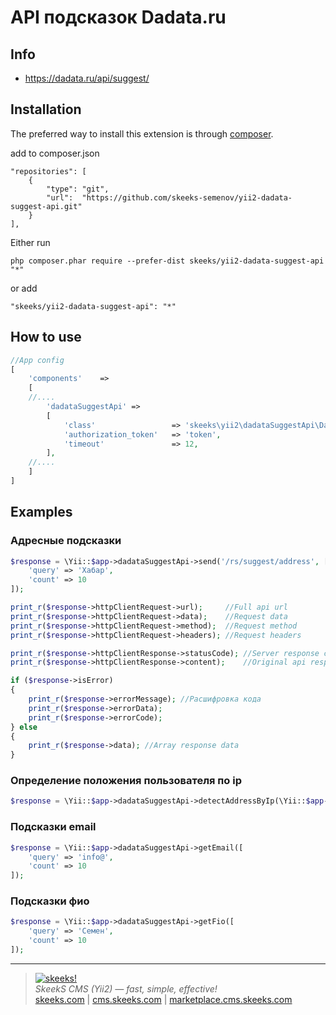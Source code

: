 API подсказок Dadata.ru
===================================

Info
------------
* https://dadata.ru/api/suggest/

Installation
------------

The preferred way to install this extension is through [composer](http://getcomposer.org/download/).

add to composer.json
```
"repositories": [
    {
        "type": "git",
        "url":  "https://github.com/skeeks-semenov/yii2-dadata-suggest-api.git"
    }
],
```

Either run

```
php composer.phar require --prefer-dist skeeks/yii2-dadata-suggest-api "*"
```

or add

```
"skeeks/yii2-dadata-suggest-api": "*"
```

How to use
----------

```php
//App config
[
    'components'    =>
    [
    //....
        'dadataSuggestApi' =>
        [
            'class'                 => 'skeeks\yii2\dadataSuggestApi\DadataSuggestApi',
            'authorization_token'   => 'token',
            'timeout'               => 12,
        ],
    //....
    ]
]

```

Examples
----------

### Адресные подсказки
```php
$response = \Yii::$app->dadataSuggestApi->send('/rs/suggest/address', [
    'query' => 'Хабар',
    'count' => 10
]);

print_r($response->httpClientRequest->url);     //Full api url
print_r($response->httpClientRequest->data);    //Request data
print_r($response->httpClientRequest->method);  //Request method
print_r($response->httpClientRequest->headers); //Request headers

print_r($response->httpClientResponse->statusCode); //Server response code
print_r($response->httpClientResponse->content);    //Original api response

if ($response->isError)
{
    print_r($response->errorMessage); //Расшифровка кода
    print_r($response->errorData);
    print_r($response->errorCode);
} else
{
    print_r($response->data); //Array response data
}
```

### Определение положения пользователя по ip
```php
$response = \Yii::$app->dadataSuggestApi->detectAddressByIp(\Yii::$app->request->userIP);
```


### Подсказки email
```php
$response = \Yii::$app->dadataSuggestApi->getEmail([
    'query' => 'info@',
    'count' => 10
]);
```

### Подсказки фио
```php
$response = \Yii::$app->dadataSuggestApi->getFio([
    'query' => 'Семен',
    'count' => 10
]);
```
___

> [![skeeks!](https://gravatar.com/userimage/74431132/13d04d83218593564422770b616e5622.jpg)](http://skeeks.com)  
<i>SkeekS CMS (Yii2) — fast, simple, effective!</i>  
[skeeks.com](http://skeeks.com) | [cms.skeeks.com](http://cms.skeeks.com) | [marketplace.cms.skeeks.com](http://marketplace.cms.skeeks.com)

